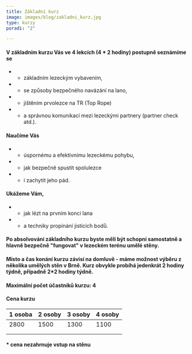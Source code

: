 ```yaml
---
title: Základní kurz
image: images/blog/zakladni_kurz.jpg
type: kurzy
poradi: "2"

---
```

#### V základním kurzu Vás ve 4 lekcích (4 * 2 hodiny) postupně seznámíme se

* 
  * základním lezeckým vybavením,
* 
  * se způsoby bezpečného navázání na lano,
* 
  * jištěním prvolezce na TR (Top Rope)
* 
  * a správnou komunikací mezi lezeckými partnery (partner check atd.).

#### Naučíme Vás

* 
  * úspornému a efektivnímu lezeckému pohybu,
* 
  * jak bezpečně spustit spolulezce
* 
  * i zachytit jeho pád.

#### Ukážeme Vám,

* 
  * jak lézt na prvním konci lana
* 
  * a techniky propínání jisticích bodů.

#### Po absolvování základního kurzu byste měli být schopni samostatně a hlavně bezpečně "fungovat" v lezeckém terénu umělé stěny.

#### Místo a čas konání kurzu závisí na domluvě - máme možnost výběru z několika umělých stěn v Brně. Kurz obvykle probíhá jedenkrát 2 hodiny týdně, případně 2*2 hodiny týdně.

#### Maximální počet účastníků kurzu: 4

#### Cena kurzu

| 1 osoba | 2 osoby | 3 osoby | 4 osoby |
| --- | --- | --- | --- |
| 2800 | 1500 | 1300 | 1100 |
|  |  |  |  |
|  |  |  |  |

#### * cena nezahrnuje vstup na stěnu
